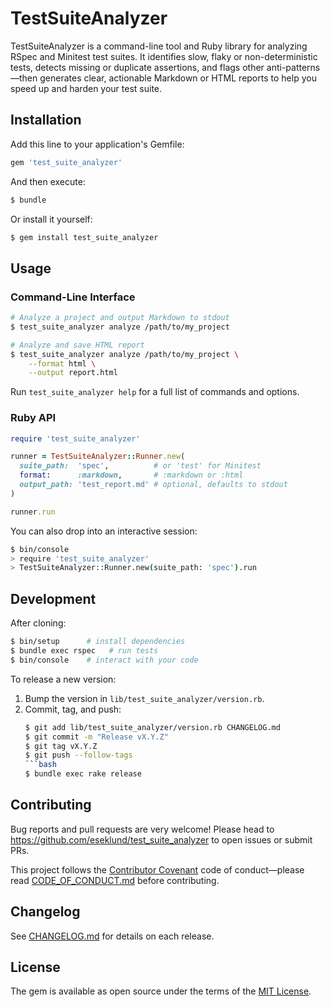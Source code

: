 # TestSuiteAnalyzer

TestSuiteAnalyzer is a command-line tool and Ruby library for analyzing RSpec and Minitest test suites. It identifies slow, flaky or non-deterministic tests, detects missing or duplicate assertions, and flags other anti-patterns—then generates clear, actionable Markdown or HTML reports to help you speed up and harden your test suite.

## Installation

Add this line to your application's Gemfile:

```ruby
gem 'test_suite_analyzer'
```

And then execute:

```bash
$ bundle
```

Or install it yourself:

```bash
$ gem install test_suite_analyzer
```

## Usage

### Command-Line Interface

```bash
# Analyze a project and output Markdown to stdout
$ test_suite_analyzer analyze /path/to/my_project

# Analyze and save HTML report
$ test_suite_analyzer analyze /path/to/my_project \
    --format html \
    --output report.html
```

Run `test_suite_analyzer help` for a full list of commands and options.

### Ruby API

```ruby
require 'test_suite_analyzer'

runner = TestSuiteAnalyzer::Runner.new(
  suite_path:  'spec',          # or 'test' for Minitest
  format:      :markdown,       # :markdown or :html
  output_path: 'test_report.md' # optional, defaults to stdout
)

runner.run
```

You can also drop into an interactive session:

```bash
$ bin/console
> require 'test_suite_analyzer'
> TestSuiteAnalyzer::Runner.new(suite_path: 'spec').run
```

## Development

After cloning:

```bash
$ bin/setup      # install dependencies
$ bundle exec rspec   # run tests
$ bin/console    # interact with your code
```

To release a new version:

1. Bump the version in `lib/test_suite_analyzer/version.rb`.
2. Commit, tag, and push:
   ```bash
   $ git add lib/test_suite_analyzer/version.rb CHANGELOG.md
   $ git commit -m "Release vX.Y.Z"
   $ git tag vX.Y.Z
   $ git push --follow-tags
   ```bash
   $ bundle exec rake release
   ```

## Contributing

Bug reports and pull requests are very welcome! Please head to
<https://github.com/eseklund/test_suite_analyzer> to open issues or submit PRs.

This project follows the [Contributor Covenant](http://contributor-covenant.org) code of conduct—please read [CODE_OF_CONDUCT.md](https://github.com/eseklund/test_suite_analyzer/blob/main/CODE_OF_CONDUCT.md) before contributing.

## Changelog

See [CHANGELOG.md](https://github.com/eseklund/test_suite_analyzer/blob/main/CHANGELOG.md) for details on each release.

## License

The gem is available as open source under the terms of the [MIT License](https://opensource.org/licenses/MIT).
